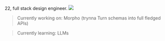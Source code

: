 22, full stack design engineer. 
![](https://komarev.com/ghpvc/?username=bharathkumaarr&style=pixel&abbreviated=true)  
> Currently working on: Morpho (trynna Turn schemas into full fledged APIs)

> Currently learning: LLMs  
